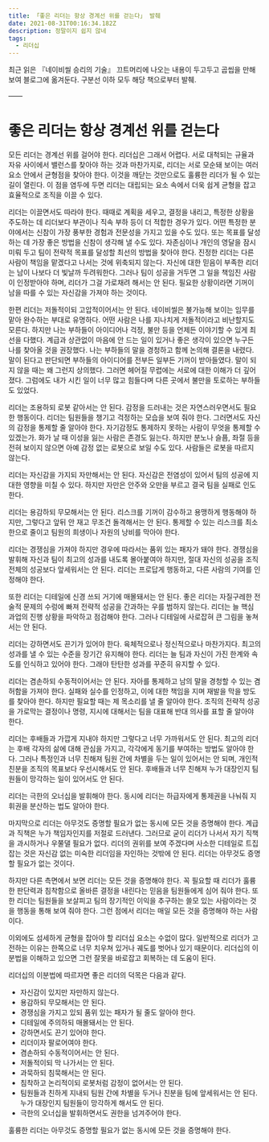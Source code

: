 ```yaml
---
title: 「좋은 리더는 항상 경계선 위를 걷는다」 발췌
date: 2021-08-31T00:16:34.182Z
description: 정말이지 쉽지 않네
tags:
  - 리더십
---
```


최근 읽은 『네이비씰 승리의 기술』 끄트머리에 나오는 내용이 두고두고 곱씹을 만해 보여 블로그에 옮겨둔다. 구분선 이하 모두 해당 책으로부터 발췌.

——

# 좋은 리더는 항상 경계선 위를 걷는다

모든 리더는 경계선 위를 걸어야 한다. 리더십은 그래서 어렵다. 서로 대척되는 규율과 자유 사이에서 밸런스를 찾아야 하는 것과 마찬가지로, 리더는 서로 모순돼 보이는 여러 요소 안에서 균형점을 찾아야 한다. 이것을 깨닫는 것만으로도 훌륭한 리더가 될 수 있는 길이 열린다. 이 점을 염두에 두면 리더는 대립되는 요소 속에서 더욱 쉽게 균형을 잡고 효율적으로 조직을 이끌 수 있다.

리더는 이끌면서도 따라야 한다. 때때로 계획을 세우고, 결정을 내리고, 특정한 상황을 주도하는 데 리더보다 부관이나 직속 부하 등이 더 적합한 경우가 있다. 어떤 특정한 분야에서는 신참이 가장 풍부한 경험과 전문성을 가지고 있을 수도 있다. 또는 목표를 달성하는 데 가장 좋은 방법을 신참이 생각해 낼 수도 있다. 자존심이나 개인의 영달을 잠시 미뤄 두고 팀이 전략적 목표를 달성할 최선의 방법을 찾아야 한다. 진정한 리더는 다른 사람이 책임을 맡겠다고 나서는 것에 위축되지 않는다. 자신에 대한 믿음이 부족한 리더는 남이 나보다 더 빛날까 두려워한다. 그러나 팀이 성공을 거두면 그 일을 책임진 사람이 인정받아야 하며, 리더가 그걸 가로채려 해서는 안 된다. 필요한 상황이라면 기꺼이 남을 따를 수 있는 자신감을 가져야 하는 것이다.

한편 리더는 저돌적이되 고압적이어서는 안 된다. 네이비씰은 불가능해 보이는 임무를 맡아 완수하는 부대로 유명하다. 어떤 사람은 나를 지나치게 저돌적이라고 비난할지도 모른다. 하지만 나는 부하들이 아이디어나 걱정, 불만 등을 언제든 이야기할 수 있게 최선을 다했다. 계급과 상관없이 마음에 안 드는 일이 있거나 좋은 생각이 있으면 누구든 나를 찾아올 것을 권장했다. 나는 부하들의 말을 경청하고 함께 논의해 결론을 내렸다. 말이 된다고 판단되면 부하들의 아이디어를 전부든 일부든 기꺼이 받아들였다. 말이 되지 않을 때는 왜 그런지 상의했다. 그러면 헤어질 무렵에는 서로에 대한 이해가 더 깊어졌다. 그럼에도 내가 시킨 일이 너무 많고 힘들다며 다른 곳에서 불만을 토로하는 부하들도 있었다.

리더는 조용하되 로봇 같아서는 안 된다. 감정을 드러내는 것은 자연스러우면서도 필요한 행동이다. 리더는 팀원들을 챙기고 걱정하는 모습을 보여 줘야 한다. 그러면서도 자신의 감정을 통제할 줄 알아야 한다. 자기감정도 통제하지 못하는 사람이 무엇을 통제할 수 있겠는가. 화가 날 때 이성을 잃는 사람은 존경도 잃는다. 하지만 분노나 슬픔, 좌절 등을 전혀 보이지 않으면 아예 감정 없는 로봇으로 보일 수도 있다. 사람들은 로봇을 따르지 않는다.

리더는 자신감을 가지되 자만해서는 안 된다. 자신감은 전염성이 있어서 팀의 성공에 지대한 영향을 미칠 수 있다. 하지만 자만은 안주와 오만을 부르고 결국 팀을 실패로 인도한다.

리더는 용감하되 무모해서는 안 된다. 리스크를 기꺼이 감수하고 용맹하게 행동해야 하지만, 그렇다고 앞뒤 안 재고 무조건 돌격해서는 안 된다. 통제할 수 있는 리스크를 최소한으로 줄이고 팀원의 희생이나 자원의 낭비를 막아야 한다.

리더는 경쟁심을 가져야 하지만 경우에 따라서는 품위 있는 패자가 돼야 한다. 경쟁심을 발휘해 자신과 팀이 최고의 성과를 내도록 몰아붙여야 하지만, 절대 자신의 성공을 조직 전체의 성공보다 앞세워서는 안 된다. 리더는 프로답게 행동하고, 다른 사람의 기여를 인정해야 한다.

또한 리더는 디테일에 신경 쓰되 거기에 매몰돼서는 안 된다. 좋은 리더는 자질구레한 전술적 문제의 수렁에 빠져 전략적 성공을 간과하는 우를 범하지 않는다. 리더는 늘 핵심 과업의 진행 상황을 파악하고 점검해야 한다. 그러나 디테일에 사로잡혀 큰 그림을 놓쳐서는 안 된다.

리더는 강하면서도 끈기가 있어야 한다. 육체적으로나 정신적으로나 마찬가지다. 최고의 성과를 낼 수 있는 수준을 장기간 유지해야 한다. 리더는 늘 팀과 자신이 가진 한계와 속도를 인식하고 있어야 한다. 그래야 탄탄한 성과를 꾸준히 유지할 수 있다.

리더는 겸손하되 수동적이어서는 안 된다. 자아를 통제하고 남의 말을 경청할 수 있는 겸허함을 가져야 한다. 실패와 실수를 인정하고, 이에 대한 책임을 지며 재발을 막을 방도를 찾아야 한다. 하지만 필요할 때는 제 목소리를 낼 줄 알아야 한다. 조직의 전략적 성공을 가로막는 결정이나 명령, 지시에 대해서는 팀을 대표해 반대 의사를 표할 줄 알아야 한다.

리더는 후배들과 가깝게 지내야 하지만 그렇다고 너무 가까워서도 안 된다. 최고의 리더는 후배 각자의 삶에 대해 관심을 가지고, 각각에게 동기를 부여하는 방법도 알아야 한다. 그러나 특정인과 너무 친해져 팀원 간에 차별을 두는 일이 있어서는 안 되며, 개인적 친분을 조직의 목표보다 우선시해서도 안 된다. 후배들과 너무 친해져 누가 대장인지 팀원들이 망각하는 일이 있어서도 안 된다.

리더는 극한의 오너십을 발휘해야 한다. 동시에 리더는 하급자에게 통제권을 나눠줘 지휘권을 분산하는 법도 알아야 한다.

마지막으로 리더는 아무것도 증명할 필요가 없는 동시에 모든 것을 증명해야 한다. 계급과 직책은 누가 책임자인지를 저절로 드러낸다. 그러므로 굳이 리더가 나서서 자기 직책을 과시하거나 우쭐댈 필요가 없다. 리더의 권위를 보여 주겠다며 사소한 디테일로 트집 잡는 것은 자신감 없는 미숙한 리더임을 자인하는 것밖에 안 된다. 리더는 아무것도 증명할 필요가 없는 것이다.

하지만 다른 측면에서 보면 리더는 모든 것을 증명해야 한다. 꼭 필요할 때 리더가 훌륭한 판단력과 침착함으로 올바른 결정을 내린다는 믿음을 팀원들에게 심어 줘야 한다. 또한 리더는 팀원들을 보살피고 팀의 장기적인 이익을 추구하는 쓸모 있는 사람이라는 것을 행동을 통해 보여 줘야 한다. 그런 점에서 리더는 매일 모든 것을 증명해야 하는 사람이다.

이외에도 섬세하게 균형을 잡아야 할 리더십 요소는 수없이 많다. 일반적으로 리더가 고전하는 이유는 한쪽으로 너무 치우쳐 있거나 궤도를 벗어나 있기 때문이다. 리더십의 이분법을 이해하고 있으면 그런 잘못을 바로잡고 회복하는 데 도움이 된다.

리더십의 이분법에 따르자면 좋은 리더의 덕목은 다음과 같다.

- 자신감이 있지만 자만하지 않는다.
- 용감하되 무모해서는 안 된다.
- 경쟁심을 가지고 있되 품위 있는 패자가 될 줄도 알아야 한다.
- 디테일에 주의하되 매몰돼서는 안 된다.
- 강하면서도 끈기 있어야 한다.
- 리더이자 팔로어여야 한다.
- 겸손하되 수동적이어서는 안 된다.
- 저돌적이되 막 나가서는 안 된다.
- 과묵하되 침묵해서는 안 된다.
- 침착하고 논리적이되 로봇처럼 감정이 없어서는 안 된다.
- 팀원들과 친하게 지내되 팀원 간에 차별을 두거나 친분을 팀에 앞세워서는 안 된다. 누가 대장인지 팀원들이 망각하게 해서도 안 된다.
- 극한의 오너십을 발휘하면서도 권한을 넘겨주어야 한다.

훌륭한 리더는 아무것도 증명할 필요가 없는 동시에 모든 것을 증명해야 한다.
